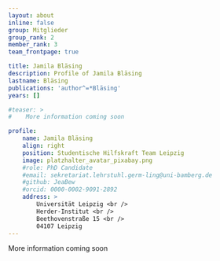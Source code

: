 ```yaml
---
layout: about
inline: false
group: Mitglieder
group_rank: 2
member_rank: 3
team_frontpage: true

title: Jamila Bläsing
description: Profile of Jamila Bläsing
lastname: Bläsing
publications: 'author^=*Bläsing'
years: []

#teaser: >
#    More information coming soon

profile:
    name: Jamila Bläsing
    align: right
    position: Studentische Hilfskraft Team Leipzig
    image: platzhalter_avatar_pixabay.png
    #role: PhD Candidate
    #email: sekretariat.lehrstuhl.germ-ling@uni-bamberg.de
    #github: JeaBew
    #orcid: 0000-0002-9091-2892
    address: >
        Universität Leipzig <br />
        Herder-Institut <br />
        Beethovenstraße 15 <br />
        04107 Leipzig
---
```


More information coming soon
